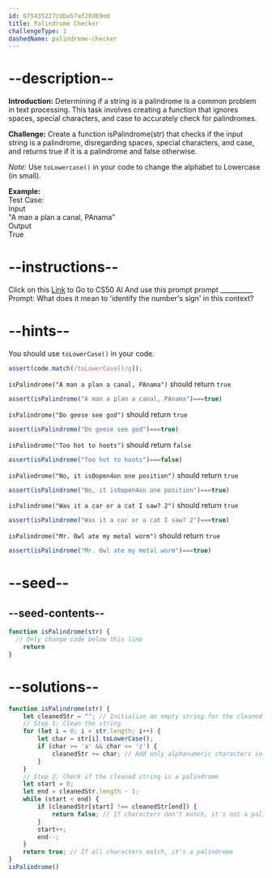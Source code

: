 ```yaml
---
id: 675435227cdba57af28d69ed
title: Palindrome Checker
challengeType: 1
dashedName: palindrome-checker
---
```


# --description--

**Introduction:**
Determining if a string is a palindrome is a common problem in text processing. This task involves creating a function that ignores spaces, special characters, and case to accurately check for palindromes.
<br>

**Challenge:**
Create a function isPalindrome(str) that checks if the input string is a palindrome, disregarding spaces, special characters, and case, and returns true if it is a palindrome and false otherwise.

*Note:* 
Use `toLowercase()` in your code to change the alphabet to Lowercase (in small).

**Example:**
<br>
Test Case:
<br>
Input
<br>
"A man a plan a canal, PAnama"
<br>
Output
<br>
True

# --instructions--

Click on this <a href = "https://cs50.ai/chat">Link</a>  to Go to CS50 AI 
And use this prompt prompt __________
Prompt: What does it mean to 'identify the number's sign' in this context?

# --hints--

You should use `toLowerCase()`  in your code.

```js
assert(code.match(/toLowerCase()/g));
```

`isPalindrome("A man a plan a canal, PAnama")` should return `true`

```js
assert(isPalindrome("A man a plan a canal, PAnama")===true)
```

`isPalindrome("Do geese see god")` should return `true`

```js
assert(isPalindrome("Do geese see god")===true)
```

`isPalindrome("Too hot to hoots")` should return `false`

```js
assert(isPalindrome("Too hot to hoots")===false)
```

`isPalindrome("No, it is0open4on one position")` should return `true`

```js
assert(isPalindrome("No, it is0open4on one position")===true)
```

`isPalindrome("Was it a car or a cat I saw? 2")` should return `true`

```js
assert(isPalindrome("Was it a car or a cat I saw? 2")===true)
```

`isPalindrome("Mr. Owl ate my metal worm")` should return `true`

```js
assert(isPalindrome("Mr. Owl ate my metal worm")===true)
```

# --seed--
## --seed-contents--

```js
function isPalindrome(str) {
  // Only change code below this line
	return
}
```

# --solutions--

```js
function isPalindrome(str) {
    let cleanedStr = ""; // Initialize an empty string for the cleaned version
    // Step 1: Clean the string
    for (let i = 0; i < str.length; i++) {
        let char = str[i].toLowerCase();
        if (char >= 'a' && char <= 'z') {
            cleanedStr += char; // Add only alphanumeric characters in lowercase
        }
    }
    // Step 2: Check if the cleaned string is a palindrome
    let start = 0;
    let end = cleanedStr.length - 1;
    while (start < end) {
        if (cleanedStr[start] !== cleanedStr[end]) {
            return false; // If characters don't match, it's not a palindrome
        }
        start++;
        end--;
    }
    return true; // If all characters match, it's a palindrome
}
isPalindrome()
```
